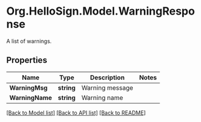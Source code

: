 # Org.HelloSign.Model.WarningResponse
A list of warnings.

## Properties

Name | Type | Description | Notes
------------ | ------------- | ------------- | -------------
**WarningMsg** | **string** |  Warning message  | 
**WarningName** | **string** |  Warning name  | 

[[Back to Model list]](../README.md#documentation-for-models) [[Back to API list]](../README.md#documentation-for-api-endpoints) [[Back to README]](../README.md)

